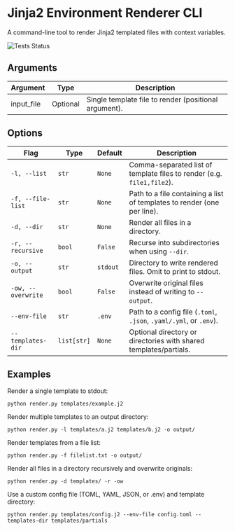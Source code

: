 # Jinja2 Environment Renderer CLI

A command-line tool to render Jinja2 templated files with context variables.

![Tests Status](https://git.arasmith.org/admin/frender/actions/workflows/test.yaml/badge.svg)

## Arguments
| Argument   | Type     | Description                                                                 |
| ---------- | -------- | --------------------------------------------------------------------------- |
| input_file | Optional | Single template file to render (positional argument).                       |

## Options
| Flag               | Type        | Default  | Description                                                             |
| ------------------ | ----------- | -------- | ----------------------------------------------------------------------- |
| `-l, --list`       | `str`       | `None`   | Comma-separated list of template files to render (e.g. `file1,file2`).  |
| `-f, --file-list`  | `str`       | `None`   | Path to a file containing a list of templates to render (one per line). |
| `-d, --dir`        | `str`       | `None`   | Render all files in a directory.                                        |
| `-r, --recursive`  | `bool`      | `False`  | Recurse into subdirectories when using `--dir`.                         |
| `-o, --output`     | `str`       | `stdout` | Directory to write rendered files. Omit to print to stdout.             |
| `-ow, --overwrite` | `bool`      | `False`  | Overwrite original files instead of writing to `--output`.              |
| `--env-file`       | `str`       | `.env`   | Path to a config file (`.toml`, `.json`, `.yaml/.yml`, or `.env`).      |
| `--templates-dir`  | `list[str]` | `None`   | Optional directory or directories with shared templates/partials.       |


## Examples

Render a single template to stdout:
```
python render.py templates/example.j2
```

Render multiple templates to an output directory:
```
python render.py -l templates/a.j2 templates/b.j2 -o output/
```

Render templates from a file list:
```
python render.py -f filelist.txt -o output/
```

Render all files in a directory recursively and overwrite originals:
```
python render.py -d templates/ -r -ow
```

Use a custom config file (TOML, YAML, JSON, or .env) and template directory:
```
python render.py templates/config.j2 --env-file config.toml --templates-dir templates/partials
```
